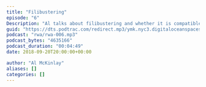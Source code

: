 ```yaml
---
title: "Filibustering"
episode: "6"
Description: "Al talks about filibustering and whether it is compatible with democracy."
guid: "https://dts.podtrac.com/redirect.mp3/ymk.nyc3.digitaloceanspaces.com/rwa-6.mp3"
podcast: "rwa/rwa-006.mp3"
podcast_bytes: "4635166"
podcast_duration: "00:04:49"
date: 2018-09-20T20:00:00+00:00

author: "Al McKinlay"
aliases: []
categories: []
---
```

